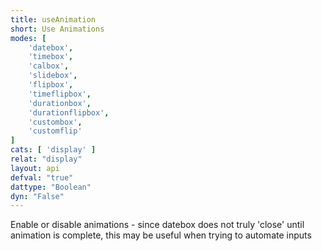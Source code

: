 ```yaml
---
title: useAnimation
short: Use Animations
modes: [
	'datebox',
	'timebox',
	'calbox',
	'slidebox',
	'flipbox',
	'timeflipbox',
	'durationbox',
	'durationflipbox',
	'custombox',
	'customflip'
]
cats: [ 'display' ]
relat: "display"
layout: api
defval: "true"
dattype: "Boolean"
dyn: "False"
---
```


Enable or disable animations - since datebox does not truly 'close' until animation is complete, this may be useful when trying to automate inputs
